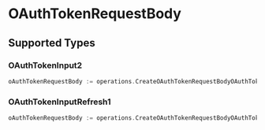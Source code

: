 # OAuthTokenRequestBody


## Supported Types

### OAuthTokenInput2

```go
oAuthTokenRequestBody := operations.CreateOAuthTokenRequestBodyOAuthTokenInput2(shared.OAuthTokenInput2{/* values here */})
```

### OAuthTokenInputRefresh1

```go
oAuthTokenRequestBody := operations.CreateOAuthTokenRequestBodyOAuthTokenInputRefresh1(shared.OAuthTokenInputRefresh1{/* values here */})
```

